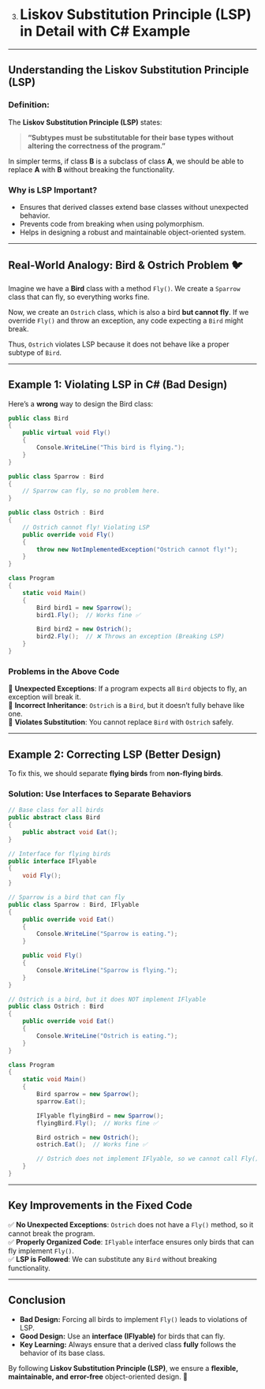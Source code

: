 3. # **Liskov Substitution Principle (LSP) in Detail with C# Example**

---

## **Understanding the Liskov Substitution Principle (LSP)**

### **Definition:**
The **Liskov Substitution Principle (LSP)** states:  

> **“Subtypes must be substitutable for their base types without altering the correctness of the program.”**  

In simpler terms, if class **B** is a subclass of class **A**, we should be able to replace **A** with **B** without breaking the functionality.

### **Why is LSP Important?**
- Ensures that derived classes extend base classes without unexpected behavior.
- Prevents code from breaking when using polymorphism.
- Helps in designing a robust and maintainable object-oriented system.

---

## **Real-World Analogy: Bird & Ostrich Problem 🐦**
Imagine we have a **Bird** class with a method `Fly()`. We create a `Sparrow` class that can fly, so everything works fine.  

Now, we create an `Ostrich` class, which is also a bird **but cannot fly**. If we override `Fly()` and throw an exception, any code expecting a `Bird` might break.  

Thus, `Ostrich` violates LSP because it does not behave like a proper subtype of `Bird`.

---

## **Example 1: Violating LSP in C# (Bad Design)**
Here’s a **wrong** way to design the Bird class:

```csharp
public class Bird  
{  
    public virtual void Fly()  
    {  
        Console.WriteLine("This bird is flying.");  
    }  
}  

public class Sparrow : Bird  
{  
    // Sparrow can fly, so no problem here.
}  

public class Ostrich : Bird  
{  
    // Ostrich cannot fly! Violating LSP
    public override void Fly()  
    {  
        throw new NotImplementedException("Ostrich cannot fly!");  
    }  
}  

class Program  
{  
    static void Main()  
    {  
        Bird bird1 = new Sparrow();  
        bird1.Fly();  // Works fine ✅  

        Bird bird2 = new Ostrich();  
        bird2.Fly();  // ❌ Throws an exception (Breaking LSP)  
    }  
}
```

### **Problems in the Above Code**
🚨 **Unexpected Exceptions**: If a program expects all `Bird` objects to fly, an exception will break it.  
🚨 **Incorrect Inheritance**: `Ostrich` is a `Bird`, but it doesn’t fully behave like one.  
🚨 **Violates Substitution**: You cannot replace `Bird` with `Ostrich` safely.

---

## **Example 2: Correcting LSP (Better Design)**
To fix this, we should separate **flying birds** from **non-flying birds**.

### **Solution: Use Interfaces to Separate Behaviors**
```csharp
// Base class for all birds
public abstract class Bird  
{  
    public abstract void Eat();  
}  

// Interface for flying birds
public interface IFlyable  
{  
    void Fly();  
}  

// Sparrow is a bird that can fly
public class Sparrow : Bird, IFlyable  
{  
    public override void Eat()  
    {  
        Console.WriteLine("Sparrow is eating.");  
    }  

    public void Fly()  
    {  
        Console.WriteLine("Sparrow is flying.");  
    }  
}  

// Ostrich is a bird, but it does NOT implement IFlyable
public class Ostrich : Bird  
{  
    public override void Eat()  
    {  
        Console.WriteLine("Ostrich is eating.");  
    }  
}  

class Program  
{  
    static void Main()  
    {  
        Bird sparrow = new Sparrow();  
        sparrow.Eat();  

        IFlyable flyingBird = new Sparrow();  
        flyingBird.Fly();  // Works fine ✅  

        Bird ostrich = new Ostrich();  
        ostrich.Eat();  // Works fine ✅  

        // Ostrich does not implement IFlyable, so we cannot call Fly() on it
    }  
}
```

---

## **Key Improvements in the Fixed Code**
✅ **No Unexpected Exceptions**: `Ostrich` does not have a `Fly()` method, so it cannot break the program.  
✅ **Properly Organized Code**: `IFlyable` interface ensures only birds that can fly implement `Fly()`.  
✅ **LSP is Followed**: We can substitute any `Bird` without breaking functionality.  

---

## **Conclusion**
- **Bad Design:** Forcing all birds to implement `Fly()` leads to violations of LSP.  
- **Good Design:** Use an **interface (IFlyable)** for birds that can fly.  
- **Key Learning:** Always ensure that a derived class **fully** follows the behavior of its base class.  

By following **Liskov Substitution Principle (LSP)**, we ensure a **flexible, maintainable, and error-free** object-oriented design. 🚀

